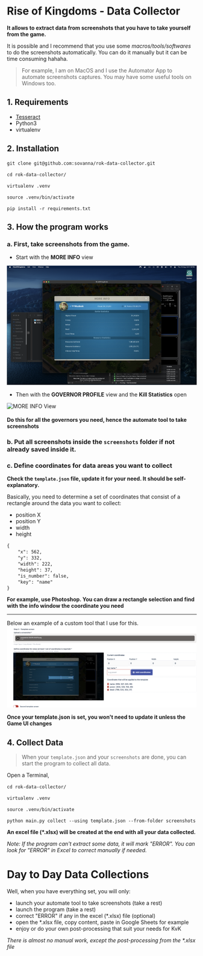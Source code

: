 # Rise of Kingdoms - Data Collector

**It allows to extract data from screenshots that you have to take yourself from the game.**

It is possible and I recommend that you use some *macros/tools/softwares* to do the screenshots automatically. You can do it manually but it can be time consuming hahaha.

> For example, I am on MacOS and I use the Automator App to automate screenshots captures. You may have some useful tools on Windows too.


## 1. Requirements

- [Tesseract](https://tesseract-ocr.github.io/tessdoc/#compiling-and-installation)
- Python3
- virtualenv

## 2. Installation

```
git clone git@github.com:sovanna/rok-data-collector.git
```
```
cd rok-data-collector/
```
```
virtualenv .venv
```
```
source .venv/bin/activate
```
```
pip install -r requirements.txt
```

## 3. How the program works

### a. First, take screenshots from the game.

- Start with the **MORE INFO** view

![MORE INFO View](./sample/screenshot-62478-62479.png)

- Then with the **GOVERNOR PROFILE** view and the **Kill Statistics** open

![MORE INFO View](./sample/screenshot-62483.png)

#### **Do this for all the governors you need, hence the automate tool to take screenshots**

### b. Put all screenshots inside the `screenshots` folder if not already saved inside it.

### c. Define coordinates for data areas you want to collect

**Check the `template.json` file, update it for your need. It should be self-explanatory.**

Basically, you need to determine a set of coordinates that consist of a rectangle around the data you want to collect:
- position X
- position Y
- width
- height

```
{
    "x": 562,
    "y": 332,
    "width": 222,
    "height": 37,
    "is_number": false,
    "key": "name"
}
```

**For example, use Photoshop. You can draw a rectangle selection and find with the info window the coordinate you need**

---
Below an example of a custom tool that I use for this.
![example of areas selection](./sample/Screenshot%202023-08-11%20at%2011.55.00%20AM.png)

**Once your template.json is set, you won't need to update it unless the Game UI changes**

## 4. Collect Data

>When your `template.json` and your `screenshots` are done, you can start the program to collect all data.

Open a Terminal,

```
cd rok-data-collector/
```
```
virtualenv .venv
```
```
source .venv/bin/activate
```
```
python main.py collect --using template.json --from-folder screenshots
```
**An excel file (*.xlsx) will be created at the end with all your data collected.**

*Note: If the program can't extract some data, it will mark "ERROR". You can look for "ERROR" in Excel to correct manually if needed.*

# Day to Day Data Collections

Well, when you have everything set, you will only:
- launch your automate tool to take screenshots (take a rest)
- launch the program (take a rest)
- correct "ERROR" if any in the excel (*.xlsx) file (optional)
- open the *.xlsx file, copy content, paste in Google Sheets for example
- enjoy or do your own post-processing that suit your needs for KvK

*There is almost no manual work, except the post-processing from the \*.xlsx file*